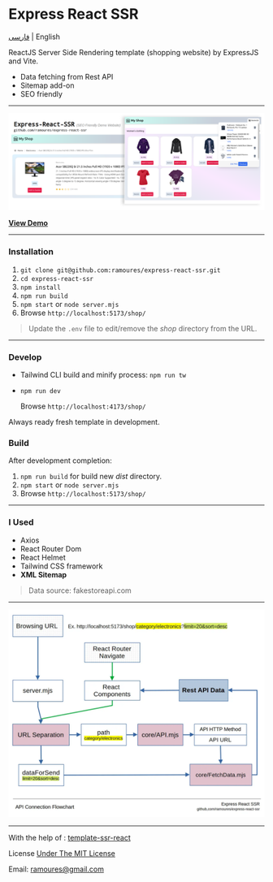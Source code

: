 # Express React SSR

[فارسی](https://awaweb.ir/blog/posts/express-react-ssr) | English

ReactJS Server Side Rendering template (shopping website) by ExpressJS and Vite.

- Data fetching from Rest API
- Sitemap add-on
- SEO friendly

---

[<img src="screenshot.png">](https://awaweb.ir/projects/free/express-react-ssr)

**[View Demo](https://awaweb.ir/projects/free/express-react-ssr)**

---

### Installation

1. `git clone git@github.com:ramoures/express-react-ssr.git`
2. `cd express-react-ssr`
3. `npm install`
4. `npm run build`
5. `npm start` or `node server.mjs`
6. Browse `http://localhost:5173/shop/`

> Update the `.env` file to edit/remove the _shop_ directory from the URL.

---

### Develop

- Tailwind CLI build and minify process: `npm run tw`
- `npm run dev`

  Browse `http://localhost:4173/shop/`

Always ready fresh template in development.

### Build

After development completion:

1. `npm run build` for build new _dist_ directory.
2. `npm start` or `node server.mjs`
3. Browse `http://localhost:5173/shop/`

---

### I Used

- Axios
- React Router Dom
- React Helmet
- Tailwind CSS framework
- **XML Sitemap**

> Data source: fakestoreapi.com

---

<img src="api-connection.webp">

---

With the help of : [template-ssr-react](https://github.com/bluwy/create-vite-extra/tree/master/template-ssr-react)

License [Under The MIT License](./LICENSE)

Email: ramoures@gmail.com
